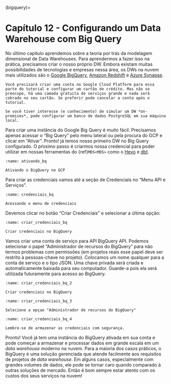 (bigquery)=
# Capítulo 12 -  Configurando um Data Warehouse com Big Query

No último capítulo aprendemos sobre a teoria por trás da modelagem dimensional de  Data Warehouses. Para aprendermos a fazer isso na prática, precisamos criar o nosso próprio DW. Embora existam muitas possibilidades de tecnologias e empresas nessa área,  os DWs na nuvem mais utilizados são o [Google BigQuery](https://cloud.google.com/bigquery?hl=pt-br), [Amazon Redshift](https://aws.amazon.com/pt/redshift/) e [Azure Synapse](https://docs.microsoft.com/pt-br/azure/synapse-analytics).

```{admonition} Atenção
Você precisará criar uma conta no Google Cloud Platform para essa parte do tutorial e configurar um cartão de crédito. Mas não se preocupe, há uma camada gratuita de serviços grande e nada será cobrado no seu cartão. Se preferir pode cancelar a conta após o tutorial.

Se você tiver interesse (e conhecimento) de simular um DW *on-premises*, pode configurar um banco de dados PostgreSQL em sua máquina local.
```

Para criar uma instância do Google Big Query é muito fácil. Precisamos apenas acessar o “Big Query” pelo menu lateral ou pela procura do GCP e clicar em “Ativar”.  Pronto! já temos nosso primeiro DW no Big Query configurado. O pŕoximo passo é criarmos nossa credencial para poder utilizar em nossas ferramentas do {ref}`MDS<MDS>` como o [Hevo](https://hevodata.com/) e [dbt](https://www.getdbt.com/).


```{figure} ../../assets/img/ativando_bq.png
:name: ativando_bq

Ativando o BigQuery no GCP
```

Para criar as credenciais vamos até a seção de Credenciais no “Menu API e Serviços”.

```{figure} ../../assets/img/credenciais_bq.png
:name: credenciais_bq

Acessando o menu de credenciais
```

Devemos clicar no botão “Criar Credenciais” e selecionar a última opção:

```{figure} ../../assets/img/criar_credenciais_bq.png
:name: criar_credenciais_bq

Criar credenciais no BigQuery
```

Vamos criar uma conta de serviço para API BigQuery API. Podemos selecionar o papel “Administrador de recursos do BigQuery” para não termos problemas com permissões (em projetos reais esse papel deve ser restrito à pessoas-chave no projeto).  Colocamos um nome qualquer para a conta de serviço e o tipo JSON. Uma chave privada será criada e automaticamente baixada para seu computador. Guarde-a pois ela será utilizada futuramente para acesso ao BigQuery.

```{figure} ../../assets/img/criar_credenciais_bq_2.png
:name: criar_credenciais_bq_2

Criar credenciais no BigQuery
```

```{figure} ../../assets/img/criar_credenciais_bq_3.png
:name: criar_credenciais_bq_3

Selecione a opçao "Administrador de recursos do BigQuery"
```

```{figure} ../../assets/img/criar_credenciais_bq_4.png
:name: criar_credenciais_bq_4

Lembre-se de armazenar as credenciais com segurança.
```

Pronto! Você já tem uma instância do BigQuery ativada em sua conta e pode começar a armazenar e processar dados em grande escala em um *data warehouse* moderno na nuvem. Para a maioria dos casos práticos, o BigQuery é uma solução gerenciada que atende facilmente aos requisitos de projetos de *data warehouse*. Em alguns casos, especialmente com grandes volumes de dados, ele pode se tornar caro quando comparado à outras soluções de mercado. Então é bom sempre estar atento com os custos dos seus serviços na nuvem!